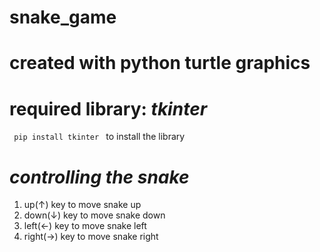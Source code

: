 # snake_game

# created with python turtle graphics

# required library: ***tkinter***
<code> pip install tkinter </code>   to install the library


# <b>***controlling the snake***</b>
1. up(↑) key to move snake up
2. down(↓) key to move snake down
3. left(←) key to move snake left
4. right(→) key to move snake right



